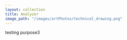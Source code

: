```yaml
---
layout: collection
title: Analyzer
image_path: "/images/artPhotos/technical_drawing.png"
---
```



testing purpose3
